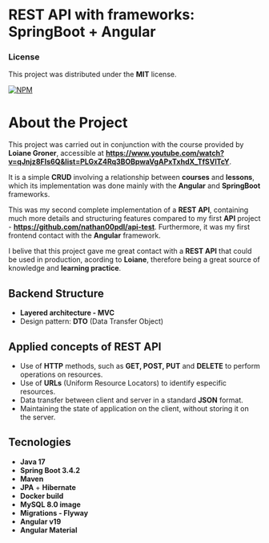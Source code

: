 # REST API with frameworks: **SpringBoot** + **Angular** 

### License

This project was distributed under the **MIT** license. 

[![NPM](https://img.shields.io/npm/l/react)](https://github.com/nathan00pdl/crud-angular-spring/blob/main/LICENSE) 

# About the Project

This project was carried out in conjunction with the course provided by **Loiane Groner**, accessible at **https://www.youtube.com/watch?v=qJnjz8FIs6Q&list=PLGxZ4Rq3BOBpwaVgAPxTxhdX_TfSVlTcY**.

It is a simple **CRUD** involving a relationship between **courses** and **lessons**, which its implementation was done mainly with the **Angular** and **SpringBoot** frameworks.

This was my second complete implementation of a **REST API**, containing much more details and structuring features compared to my first **API** project - **https://github.com/nathan00pdl/api-test**. Furthermore, it was my first frontend contact with the **Angular** framework.

I belive that this project gave me great contact with a **REST API** that could be used in production, acording to **Loiane**, therefore being a great source of knowledge and **learning practice**. 

## Backend Structure
- **Layered architecture - MVC**
- Design pattern: **DTO** (Data Transfer Object)

## Applied concepts of REST API 
- Use of **HTTP** methods, such as **GET, POST, PUT** and **DELETE** to perform operations on resources.
- Use of **URLs** (Uniform Resource Locators) to identify especific resources.
- Data transfer between client and server in a standard **JSON** format.
- Maintaining the state of application on the client, without storing it on the server.

## Tecnologies
- **Java 17**
- **Spring Boot 3.4.2**
- **Maven**
- **JPA** + **Hibernate**
- **Docker build**
- **MySQL 8.0 image**
- **Migrations - Flyway**
- **Angular v19**
- **Angular Material**

